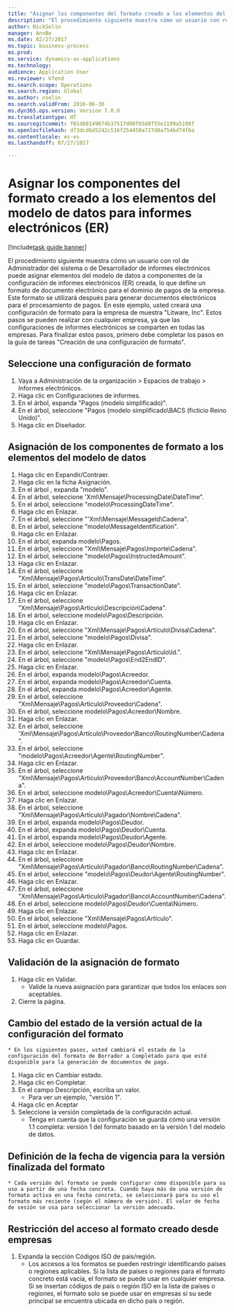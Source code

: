 ```yaml
--- 
title: "Asignar los componentes del formato creado a los elementos del modelo de datos para informes electrónicos (ER)"
description: "El procedimiento siguiente muestra cómo un usuario con rol de Administrador del sistema o de Desarrollador de informes electrónicos puede asignar elementos del modelo de datos a componentes de la configuración de informes electrónicos (ER) creada, lo que define un formato de documento electrónico para el dominio de pagos de la empresa."
author: NickSelin
manager: AnnBe
ms.date: 02/27/2017
ms.topic: business-process
ms.prod: 
ms.service: dynamics-ax-applications
ms.technology: 
audience: Application User
ms.reviewer: kfend
ms.search.scope: Operations
ms.search.region: Global
ms.author: nselin
ms.search.validFrom: 2016-06-30
ms.dyn365.ops.version: Version 7.0.0
ms.translationtype: HT
ms.sourcegitcommit: f01d88149074b37517d00f03d8f55e1199a5198f
ms.openlocfilehash: df3dcd6d5242c516f254450a727d8a754bd74f6a
ms.contentlocale: es-es
ms.lasthandoff: 07/27/2017

---
```

# <a name="map-components-of-the-created-format-to-data-model-elements-for-electronic-reporting-er"></a>Asignar los componentes del formato creado a los elementos del modelo de datos para informes electrónicos (ER)

[!include[task guide banner](../../includes/task-guide-banner.md)]

El procedimiento siguiente muestra cómo un usuario con rol de Administrador del sistema o de Desarrollador de informes electrónicos puede asignar elementos del modelo de datos a componentes de la configuración de informes electrónicos (ER) creada, lo que define un formato de documento electrónico para el dominio de pagos de la empresa. Este formato se utilizará después para generar documentos electrónicos para el procesamiento de pagos. En este ejemplo, usted creará una configuración de formato para la empresa de muestra "Litware, Inc". Estos pasos se pueden realizar con cualquier empresa, ya que las configuraciones de informes electrónicos se comparten en todas las empresas. Para finalizar estos pasos, primero debe completar los pasos en la guía de tareas "Creación de una configuración de formato".


## <a name="select-a-format-configuration"></a>Seleccione una configuración de formato
1. Vaya a Administración de la organización > Espacios de trabajo > Informes electrónicos.
2. Haga clic en Configuraciones de informes.
3. En el árbol, expanda "Pagos (modelo simplificado)".
4. En el árbol, seleccione "Pagos (modelo simplificado\BACS (ficticio Reino Unido)".
5. Haga clic en Diseñador.

## <a name="map-format-components-to-data-model-elements"></a>Asignación de los componentes de formato a los elementos del modelo de datos
1. Haga clic en Expandir/Contraer.
2. Haga clic en la ficha Asignación.
3. En el árbol , expanda "modelo".
4. En el árbol, seleccione 'Xml\Mensaje\ProcessingDate\DateTime".
5. En el árbol, seleccione "modelo\ProcessingDateTime".
6. Haga clic en Enlazar.
7. En el árbol, seleccione "'Xml\Mensaje\MessageId\Cadena".
8. En el árbol, seleccione "modelo\MessageIdentification".
9. Haga clic en Enlazar.
10. En el árbol, expanda modelo\Pagos.
11. En el árbol, seleccione "Xml\Mensaje\Pagos\Importe\Cadena".
12. En el árbol, seleccione "modelo\Pagos\InstructedAmount".
13. Haga clic en Enlazar.
14. En el árbol, seleccione "Xml\Mensaje\Pagos\Artículo\TransDate\DateTime".
15. En el árbol, seleccione "modelo\Pagos\TransactionDate".
16. Haga clic en Enlazar.
17. En el árbol, seleccione "Xml\Mensaje\Pagos\Artículo\Descripción\Cadena".
18. En el árbol, seleccione modelo\Pagos\Descripción.
19. Haga clic en Enlazar.
20. En el árbol, seleccione "Xml\Mensaje\Pagos\Artículo\Divisa\Cadena".
21. En el árbol, seleccione "modelo\Pagos\Divisa".
22. Haga clic en Enlazar.
23. En el árbol, seleccione "Xml\Mensaje\Pagos\Artículo\Id.".
24. En el árbol, seleccione "modelo\Pagos\End2EndID".
25. Haga clic en Enlazar.
26. En el árbol, expanda modelo\Pagos\Acreedor.
27. En el árbol, expanda modelo\Pagos\Acreedor\Cuenta.
28. En el árbol, expanda modelo\Pagos\Acreedor\Agente.
29. En el árbol, seleccione "Xml\Mensaje\Pagos\Artículo\Proveedor\Cadena".
30. En el árbol, seleccione modelo\Pagos\Acreedor\Nombre.
31. Haga clic en Enlazar.
32. En el árbol, seleccione 'Xml\Mensaje\Pagos\Artículo\Proveedor\Banco\RoutingNumber\Cadena".
33. En el árbol, seleccione "modelo\Pagos\Acreedor\Agente\RoutingNumber".
34. Haga clic en Enlazar.
35. En el árbol, seleccione "Xml\Mensaje\Pagos\Artículo\Proveedor\Banco\AccountNumber\Cadena".
36. En el árbol, seleccione modelo\Pagos\Acreedor\Cuenta\Número.
37. Haga clic en Enlazar.
38. En el árbol, seleccione "Xml\Mensaje\Pagos\Artículo\Pagador\Nombre\Cadena".
39. En el árbol, expanda modelo\Pagos\Deudor.
40. En el árbol, expanda modelo\Pagos\Deudor\Cuenta.
41. En el árbol, expanda modelo\Pagos\Deudor\Agente.
42. En el árbol, seleccione modelo\Pagos\Deudor\Nombre.
43. Haga clic en Enlazar.
44. En el árbol, seleccione "Xml\Mensaje\Pagos\Artículo\Pagador\Banco\RoutingNumber\Cadena".
45. En el árbol, seleccione "modelo\Pagos\Deudor\Agente\RoutingNumber".
46. Haga clic en Enlazar.
47. En el árbol, seleccione "Xml\Mensaje\Pagos\Artículo\Pagador\Banco\AccountNumber\Cadena".
48. En el árbol, seleccione modelo\Pagos\Deudor\Cuenta\Número.
49. Haga clic en Enlazar.
50. En el árbol, seleccione "Xml\Mensaje\Pagos\Artículo".
51. En el árbol, seleccione modelo\Pagos.
52. Haga clic en Enlazar.
53. Haga clic en Guardar.

## <a name="validate-format-mapping"></a>Validación de la asignación de formato
1. Haga clic en Validar.
    * Valide la nueva asignación para garantizar que todos los enlaces son aceptables.  
2. Cierre la página.

## <a name="change-status-of-the-current-version-of-format-configuration"></a>Cambio del estado de la versión actual de la configuración del formato
    * En los siguientes pasos, usted cambiará el estado de la configuración del formato de Borrador a Completado para que esté disponible para la generación de documentos de pago.  
1. Haga clic en Cambiar estado.
2. Haga clic en Completar.
3. En el campo Descripción, escriba un valor.
    * Para ver un ejemplo, "versión 1".  
4. Haga clic en Aceptar
5. Seleccione la versión completada de la configuración actual.
    * Tenga en cuenta que la configuración se guarda como una versión 1.1 completa: versión 1 del formato basado en la versión 1 del modelo de datos.  

## <a name="define-effective-date-for-completed-version-of-format"></a>Definición de la fecha de vigencia para la versión finalizada del formato
    * Cada versión del formato se puede configurar como disponible para su uso a partir de una fecha concreta. Cuando haya más de una versión de formato activa en una fecha concreta, se seleccionará para su uso el formato más reciente (según el número de versión). El valor de fecha de sesión se usa para seleccionar la versión adecuada.  

## <a name="restrict-access-to-created-format-from-companies"></a>Restricción del acceso al formato creado desde empresas
1. Expanda la sección Códigos ISO de país/región.
    * Los accesos a los formatos se pueden restringir identificando países o regiones aplicables. Si la lista de países o regiones para el formato concreto está vacía, el formato se puede usar en cualquier empresa. Si se insertan códigos de país o región ISO en la lista de países o regiones, el formato solo se puede usar en empresas si su sede principal se encuentra ubicada en dicho país o región.  


